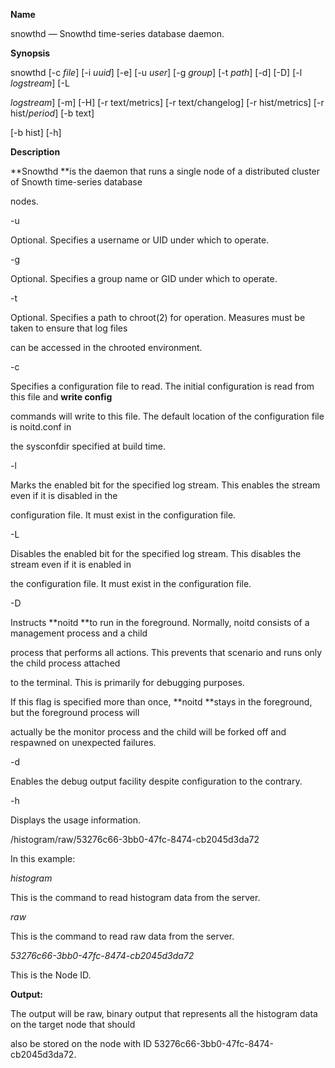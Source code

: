 **Name**

snowthd — Snowthd time-series database daemon.

**Synopsis**

snowthd \[-c _file_\] \[-i _uuid_\] \[-e\] \[-u _user_\] \[-g _group_\] \[-t _path_\] \[-d\] \[-D\] \[-l _logstream_\] \[-L

_logstream_\] \[-m\] \[-H\] \[-r text\/metrics\] \[-r text\/changelog\] \[-r hist\/metrics\] \[-r hist\/_period_\] \[-b text\]

\[-b hist\] \[-h\]

**Description**

**Snowthd **is the daemon that runs a single node of a distributed cluster of Snowth time-series database

nodes.

-u

Optional. Specifies a username or UID under which to operate.

-g

Optional. Specifies a group name or GID under which to operate.

-t

Optional. Specifies a path to chroot\(2\) for operation. Measures must be taken to ensure that log files

can be accessed in the chrooted environment.

-c

Specifies a configuration file to read. The initial configuration is read from this file and **write config**

commands will write to this file. The default location of the configuration file is noitd.conf in

the sysconfdir specified at build time.

-l

Marks the enabled bit for the specified log stream. This enables the stream even if it is disabled in the

configuration file. It must exist in the configuration file.

-L

Disables the enabled bit for the specified log stream. This disables the stream even if it is enabled in

the configuration file. It must exist in the configuration file.

-D

Instructs **noitd **to run in the foreground. Normally, noitd consists of a management process and a child

process that performs all actions. This prevents that scenario and runs only the child process attached

to the terminal. This is primarily for debugging purposes.

If this flag is specified more than once, **noitd **stays in the foreground, but the foreground process will

actually be the monitor process and the child will be forked off and respawned on unexpected failures.

-d

Enables the debug output facility despite configuration to the contrary.

-h

Displays the usage information.

\/histogram\/raw\/53276c66-3bb0-47fc-8474-cb2045d3da72

In this example:

_histogram_

This is the command to read histogram data from the server.

_raw_

This is the command to read raw data from the server.

_53276c66-3bb0-47fc-8474-cb2045d3da72_

This is the Node ID.

**Output:**

The output will be raw, binary output that represents all the histogram data on the target node that should

also be stored on the node with ID 53276c66-3bb0-47fc-8474-cb2045d3da72.



 

